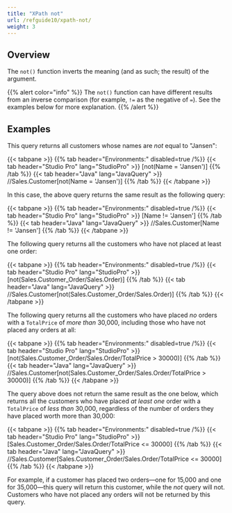 ```yaml
---
title: "XPath not"
url: /refguide10/xpath-not/
weight: 3
---
```


## Overview

The `not()` function inverts the meaning (and as such; the result) of the argument.

{{% alert color="info" %}}
The `not()` function can have different results from an inverse comparison (for example, `!=` as the negative of `=`). See the examples below for more explanation.
{{% /alert %}}

## Examples

This query returns all customers whose names are *not* equal to "Jansen":

{{< tabpane >}}
  {{% tab header="Environments:" disabled=true /%}}
  {{< tab header="Studio Pro" lang="StudioPro" >}}
    [not(Name = 'Jansen')]
    {{% /tab %}}
  {{< tab header="Java" lang="JavaQuery" >}}
     //Sales.Customer[not(Name = 'Jansen')]
    {{% /tab %}}
{{< /tabpane >}}

In this case, the above query returns the same result as the following query:

{{< tabpane >}}
  {{% tab header="Environments:" disabled=true /%}}
  {{< tab header="Studio Pro" lang="StudioPro" >}}
    [Name != 'Jansen']
    {{% /tab %}}
  {{< tab header="Java" lang="JavaQuery" >}}
     //Sales.Customer[Name != 'Jansen']
    {{% /tab %}}
{{< /tabpane >}}

The following query returns all the customers who have not placed at least one order:

{{< tabpane >}}
  {{% tab header="Environments:" disabled=true /%}}
  {{< tab header="Studio Pro" lang="StudioPro" >}}
    [not(Sales.Customer_Order/Sales.Order)]
    {{% /tab %}}
  {{< tab header="Java" lang="JavaQuery" >}}
     //Sales.Customer[not(Sales.Customer_Order/Sales.Order)]
    {{% /tab %}}
{{< /tabpane >}}

The following query returns all the customers who have placed *no* orders with a `TotalPrice` of *more than* 30,000, including those who have not placed any orders at all:

{{< tabpane >}}
  {{% tab header="Environments:" disabled=true /%}}
  {{< tab header="Studio Pro" lang="StudioPro" >}}
    [not(Sales.Customer_Order/Sales.Order/TotalPrice > 30000)]
    {{% /tab %}}
  {{< tab header="Java" lang="JavaQuery" >}}
     //Sales.Customer[not(Sales.Customer_Order/Sales.Order/TotalPrice > 30000)]
    {{% /tab %}}
{{< /tabpane >}}

The query above does not return the same result as the one below, which returns all the customers who have placed *at least one* order with a `TotalPrice` of *less than* 30,000, regardless of the number of orders they have placed worth more than 30,000:

{{< tabpane >}}
  {{% tab header="Environments:" disabled=true /%}}
  {{< tab header="Studio Pro" lang="StudioPro" >}}
    [Sales.Customer_Order/Sales.Order/TotalPrice <= 30000]
    {{% /tab %}}
  {{< tab header="Java" lang="JavaQuery" >}}
     //Sales.Customer[Sales.Customer_Order/Sales.Order/TotalPrice <= 30000]
    {{% /tab %}}
{{< /tabpane >}}

For example, if a customer has placed two orders—one for 15,000 and one for 35,000—this query will return this customer, while the *not* query will not. Customers who have not placed any orders will not be returned by this query.
